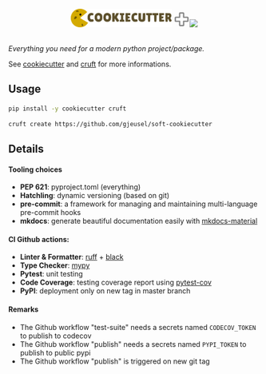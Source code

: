 <p align="center">
  <p style="flex: 1 1 0%" align="center">
    <img width="40%" src="_static/cookiecutter.svg" />
    <svg width="32" height="32" viewBox="0 0 48 48"><path fill="none" stroke="#888888" stroke-linecap="round" stroke-linejoin="round" stroke-width="4" d="M7 18h11V7a2 2 0 0 1 2-2h8a2 2 0 0 1 2 2v11h11a2 2 0 0 1 2 2v8a2 2 0 0 1-2 2H30v11a2 2 0 0 1-2 2h-8a2 2 0 0 1-2-2V30H7a2 2 0 0 1-2-2v-8a2 2 0 0 1 2-2Z" />
    <img width="40%" src="_static/cruft.png" />
  </p>
  <br/>
  <em> Everything you need for a modern python project/package. </em>
</p>

See [cookiecutter](https://github.com/audreyr/cookiecutter) and [cruft](https://github.com/cruft/cruft) for more informations.

## Usage

```bash
pip install -y cookiecutter cruft
```

```bash
cruft create https://github.com/gjeusel/soft-cookiecutter
```

## Details

#### Tooling choices

- **PEP 621**: pyproject.toml (everything)
- **Hatchling**: dynamic versioning (based on git)
- **pre-commit**: a framework for managing and maintaining multi-language pre-commit hooks
- **mkdocs**: generate beautiful documentation easily with [mkdocs-material](https://squidfunk.github.io/mkdocs-material/)

#### CI Github actions:

- **Linter & Formatter**: [ruff](https://github.com/charliermarsh/ruff) + [black](https://github.com/psf/black)
- **Type Checker**: [mypy](https://github.com/python/mypy)
- **Pytest**: unit testing
- **Code Coverage**: testing coverage report using [pytest-cov](https://github.com/pytest-dev/pytest-cov)
- **PyPI**: deployment only on new tag in master branch

#### Remarks

- The Github workflow "test-suite" needs a secrets named `CODECOV_TOKEN` to publish to codecov
- The Github workflow "publish" needs a secrets named `PYPI_TOKEN` to publish to public pypi
- The Github workflow "publish" is triggered on new git tag
